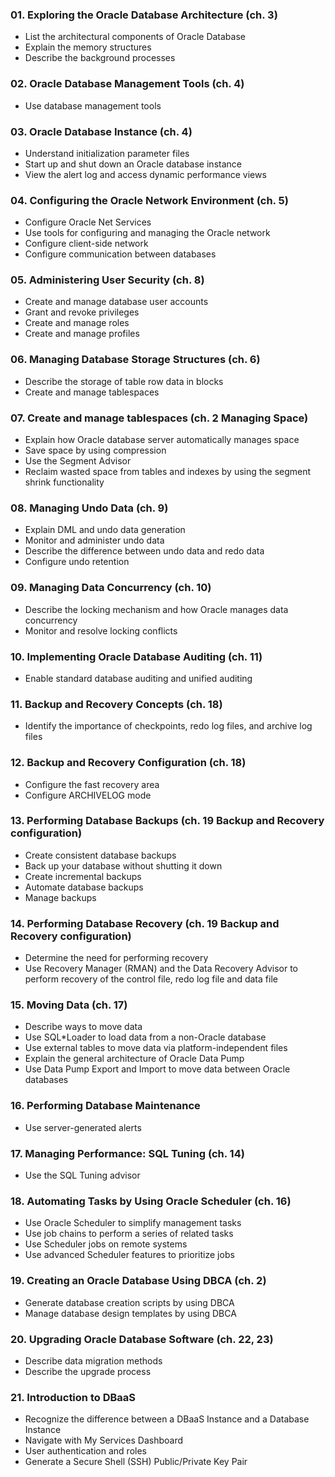 ### 01. Exploring the Oracle Database Architecture (ch. 3)

  - List the architectural components of Oracle Database
  - Explain the memory structures
  - Describe the background processes
  
### 02. Oracle Database Management Tools (ch. 4)

  - Use database management tools
  
### 03. Oracle Database Instance (ch. 4)

  - Understand initialization parameter files
  - Start up and shut down an Oracle database instance
  - View the alert log and access dynamic performance views
  
### 04. Configuring the Oracle Network Environment (ch. 5)

  - Configure Oracle Net Services
  - Use tools for configuring and managing the Oracle network
  - Configure client-side network
  - Configure communication between databases
  
### 05. Administering User Security (ch. 8)

  - Create and manage database user accounts
  - Grant and revoke privileges
  - Create and manage roles
  - Create and manage profiles
  
### 06. Managing Database Storage Structures (ch. 6)

  - Describe the storage of table row data in blocks
  - Create and manage tablespaces
  
### 07. Create and manage tablespaces (ch. 2 Managing Space)

  - Explain how Oracle database server automatically manages space
  - Save space by using compression
  - Use the Segment Advisor
  - Reclaim wasted space from tables and indexes by using the segment shrink functionality
  
### 08. Managing Undo Data (ch. 9)

  - Explain DML and undo data generation
  - Monitor and administer undo data
  - Describe the difference between undo data and redo data
  - Configure undo retention
  
### 09. Managing Data Concurrency (ch. 10)

  - Describe the locking mechanism and how Oracle manages data concurrency
  - Monitor and resolve locking conflicts
  
### 10. Implementing Oracle Database Auditing (ch. 11)

  - Enable standard database auditing and unified auditing
  
### 11. Backup and Recovery Concepts (ch. 18)

  - Identify the importance of checkpoints, redo log files, and archive log files
  
### 12. Backup and Recovery Configuration (ch. 18)

  - Configure the fast recovery area
  - Configure ARCHIVELOG mode
  
### 13. Performing Database Backups  (ch. 19 Backup and Recovery configuration)

  - Create consistent database backups
  - Back up your database without shutting it down
  - Create incremental backups
  - Automate database backups
  - Manage backups
  
### 14. Performing Database Recovery  (ch. 19 Backup and Recovery configuration)

  - Determine the need for performing recovery
  - Use Recovery Manager (RMAN) and the Data Recovery Advisor to perform recovery of the control file, redo log file and data file
  
### 15. Moving Data (ch. 17)

  - Describe ways to move data
  - Use SQL*Loader to load data from a non-Oracle database
  - Use external tables to move data via platform-independent files
  - Explain the general architecture of Oracle Data Pump
  - Use Data Pump Export and Import to move data between Oracle databases
  
### 16. Performing Database Maintenance

  - Use server-generated alerts
  
### 17. Managing Performance: SQL Tuning (ch. 14)

  - Use the SQL Tuning advisor
  
### 18. Automating Tasks by Using Oracle Scheduler (ch. 16)

  - Use Oracle Scheduler to simplify management tasks
  - Use job chains to perform a series of related tasks
  - Use Scheduler jobs on remote systems
  - Use advanced Scheduler features to prioritize jobs
  
### 19. Creating an Oracle Database Using DBCA (ch. 2)

  - Generate database creation scripts by using DBCA 
  - Manage database design templates by using DBCA
  
### 20. Upgrading Oracle Database Software (ch. 22, 23)

  - Describe data migration methods
  - Describe the upgrade process
  
### 21. Introduction to DBaaS 

  - Recognize the difference between a DBaaS Instance and a Database Instance
  - Navigate with My Services Dashboard
  - User authentication and roles
  - Generate a Secure Shell (SSH) Public/Private Key Pair
  